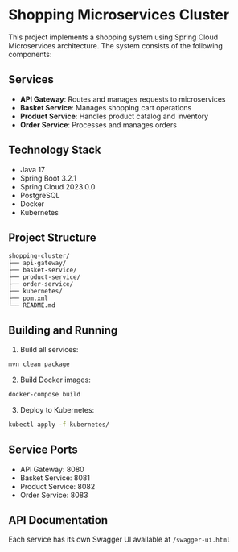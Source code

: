 # Shopping Microservices Cluster

This project implements a shopping system using Spring Cloud Microservices architecture. The system consists of the following components:

## Services
- **API Gateway**: Routes and manages requests to microservices
- **Basket Service**: Manages shopping cart operations
- **Product Service**: Handles product catalog and inventory
- **Order Service**: Processes and manages orders

## Technology Stack
- Java 17
- Spring Boot 3.2.1
- Spring Cloud 2023.0.0
- PostgreSQL
- Docker
- Kubernetes

## Project Structure
```
shopping-cluster/
├── api-gateway/
├── basket-service/
├── product-service/
├── order-service/
├── kubernetes/
├── pom.xml
└── README.md
```

## Building and Running
1. Build all services:
```bash
mvn clean package
```

2. Build Docker images:
```bash
docker-compose build
```

3. Deploy to Kubernetes:
```bash
kubectl apply -f kubernetes/
```

## Service Ports
- API Gateway: 8080
- Basket Service: 8081
- Product Service: 8082
- Order Service: 8083

## API Documentation
Each service has its own Swagger UI available at `/swagger-ui.html`

